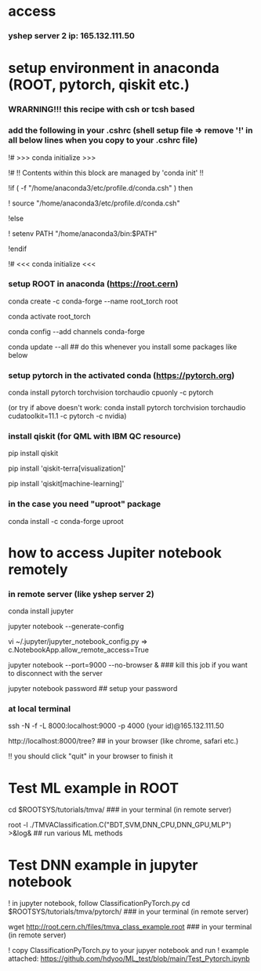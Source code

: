 # access
### yshep server 2 ip: 165.132.111.50

# setup environment in anaconda (ROOT, pytorch, qiskit etc.)
### WRARNING!!! this recipe with csh or tcsh based

### add the following in your .cshrc (shell setup file => remove '!' in all below lines when you copy to your .cshrc file)
!# >>> conda initialize >>>

!# !! Contents within this block are managed by 'conda init' !!

!if ( -f "/home/anaconda3/etc/profile.d/conda.csh" ) then
    
!    source "/home/anaconda3/etc/profile.d/conda.csh"

!else
    
!    setenv PATH "/home/anaconda3/bin:$PATH"

!endif

!# <<< conda initialize <<<

### setup ROOT in anaconda (https://root.cern)
conda create -c conda-forge --name root_torch root

conda activate root_torch

conda config --add channels conda-forge

conda update --all  ## do this whenever you install some packages like below

### setup pytorch in the activated conda (https://pytorch.org)
conda install pytorch torchvision torchaudio cpuonly -c pytorch

(or try if above doesn't work: conda install pytorch torchvision torchaudio cudatoolkit=11.1 -c pytorch -c nvidia)

### install qiskit (for QML with IBM QC resource)
pip install qiskit

pip install 'qiskit-terra[visualization]'

pip install 'qiskit[machine-learning]'

### in the case you need "uproot" package
conda install -c conda-forge uproot

# how to access Jupiter notebook remotely
### in remote server (like yshep server 2)
conda install jupyter

jupyter notebook --generate-config

vi ~/.jupyter/jupyter_notebook_config.py => c.NotebookApp.allow_remote_access=True

jupyter notebook --port=9000 --no-browser & ### kill this job if you want to disconnect with the server

jupyter notebook password ## setup your password

### at local terminal
ssh -N -f -L 8000:localhost:9000 -p 4000 (your id)@165.132.111.50

http://localhost:8000/tree? ## in your browser (like chrome, safari etc.)

!! you should click "quit" in your browser to finish it


# Test ML example in ROOT
cd $ROOTSYS/tutorials/tmva/ ### in your terminal (in remote server)

root -l ./TMVAClassification.C\(\"BDT,SVM,DNN_CPU,DNN_GPU,MLP\"\) >&log& ## run various ML methods

# Test DNN example in jupyter notebook
! in jupyter notebook, follow ClassificationPyTorch.py
cd $ROOTSYS/tutorials/tmva/pytorch/ ### in your terminal (in remote server)

wget http://root.cern.ch/files/tmva_class_example.root  ### in your terminal (in remote server)

! copy ClassificationPyTorch.py to your jupyer notebook and run
! example attached: https://github.com/hdyoo/ML_test/blob/main/Test_Pytorch.ipynb
